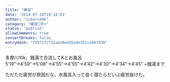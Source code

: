 ```yaml
---
title: "練習"
date: '2014-07-26T19:18:03'
author: "subaru44k"
category: "練習(中)"
status: "publish"
allowComments: true
convertBreaks: false
entryHash: "75971fcf32aba9ed3b3de351ce907938"
---
```

多摩川10k、銭湯で合流してKとお風呂
5'19"→4'59"→5'08"→4'55"→4'55"→4'42"→4'30"→4'34"→4'45" +銭湯まで

ただただ疲労が原因だな。水風呂入って良く寝たらだいぶ疲労抜けた。
